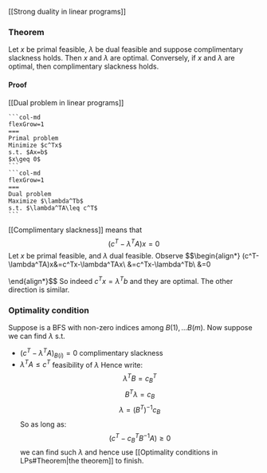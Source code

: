 [[Strong duality in linear programs]]

### Theorem
Let $x$ be primal feasible, $\lambda$ be dual feasible and suppose complimentary slackness holds. Then $x$ and $\lambda$ are optimal. Conversely, if $x$ and $\lambda$ are optimal, then complimentary slackness holds.
#### Proof
[[Dual problem in linear programs]]
````col
```col-md
flexGrow=1
===
Primal problem
Minimize $c^Tx$
s.t. $Ax=b$
$x\geq 0$
```
```col-md
flexGrow=1
===
Dual problem
Maximize $\lambda^Tb$
s.t. $\lambda^TA\leq c^T$
```
````

[[Complimentary slackness]] means that
$$(c^T-\lambda^TA)x=0$$
Let $x$ be primal feasible, and $\lambda$ dual feasible.
Observe 
$$\begin{align*}
(c^T-\lambda^TA)x&=c^Tx-\lambda^TAx\\
&=c^Tx-\lambda^Tb\\
&=0

\end{align*}$$
So indeed $c^Tx=\lambda^Tb$ and they are optimal. 
The other direction is similar.

### Optimality condition
Suppose  is a BFS with non-zero indices among $B(1),\dots B(m)$.
Now suppose we can find $\lambda$ s.t.
- $(c^T-\lambda^TA)_{B(i)}=0$ complimentary slackness
- $\lambda^TA\leq c^T$ feasibility of $\lambda$
Hence write:
$$\lambda^TB=c_B^T$$
$$B^T\lambda=c_B$$
$$\lambda=(B^T)^{-1}c_B$$
So as long as:
$$(c^T-c_B^TB^{-1}A)\geq 0$$
we can find such $\lambda$ and hence use [[Optimality conditions in LPs#Theorem|the theorem]] to finish.